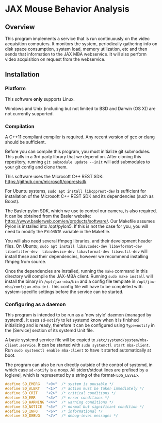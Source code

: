 # JAX Mouse Behavior Analysis

## Overview

This program implements a service that is run continuously on the video 
acquisition computers. It monitors the system, periodically gathering info on 
disk space consumption, system load, memory utilization, etc and then sends 
that information to the JAX MBA webservice. It will also perform video
acquisition on request from the webservice.

## Installation

### Platform

This software **only** supports Linux.

Windows and Unix (including but not limited to BSD and Darwin (OS X)) are not 
currently supported. 

### Compilation

A C++11 compliant compiler is required. Any recent version of gcc or clang
should be sufficient.

Before you can compile this program, you must initialize git submodules. This
pulls in a 3rd party library that we depend on. After cloning this
repository, running `git submodule update --init` will add submodules to your
git config and clone them. 

This software uses the Microsoft C++ REST SDK:
https://github.com/microsoft/cpprestsdk

For Ubuntu systems, `sudo apt install libcpprest-dev` is sufficient for 
installation of the Microsoft C++ REST SDK and its dependencies (such as Boost).

The Basler pylon SDK, which we use to control our camera, is also required. It 
can be obtained from the Basler website:
https://www.baslerweb.com/en/products/software/. Our Makefile assumes Pylon is 
installed into /opt/pylon5. If this is not the case for you, you will need to 
modify the `PYLONDIR` variable in the Makefile. 

You will also need several ffmpeg libraries, and their development header files. 
On Ubuntu, `sudo apt install libavcodec-dev libavformat-dev libavfilter-dev 
libavdevice-dev libavformat-dev libavutil-dev` will install these and their 
dependencies, however we recommend installing ffmpeg from source. 

Once the dependencies are installed, running  the `make` command in this
directory will compile the JAX-MBA client. Running `sudo make install` will 
install the binary in `/opt/jax-mba/bin` and a config file template in 
`/opt/jax-mba/conf/jax-mba.ini`. This config file will have to be completed 
with system-specific settings before the service can be started.

### Configuring as a daemon

This program is intended to be run as a 'new style' daemon (managed by systemd).
It uses `sd-notify` to let systemd know when it is finished initializing and is
ready, therefore it can be configured using `Type=notify` in the [Service] 
section of its systemd Unit file.

A basic systemd service file will be copied to 
`/etc/systemd/system/mba-client.service`. It can be started with
`sudo systemctl start mba-client`. Run `sudo systemctl enable mba-client` to 
have it started automatically at boot.

The program can also be run directly outside of the control of systemd, in
which case `sd-notify` is a noop. All stderr/stdout lines are prefixed by a
loglevel, which is represented by a string of the format`<LOG_LEVEL>`.

```C
#define SD_EMERG   "<0>"  /* system is unusable */
#define SD_ALERT   "<1>"  /* action must be taken immediately */
#define SD_CRIT    "<2>"  /* critical conditions */
#define SD_ERR     "<3>"  /* error conditions */
#define SD_WARNING "<4>"  /* warning conditions */
#define SD_NOTICE  "<5>"  /* normal but significant condition */
#define SD_INFO    "<6>"  /* informational */
#define SD_DEBUG   "<7>"  /* debug-level messages */
```
